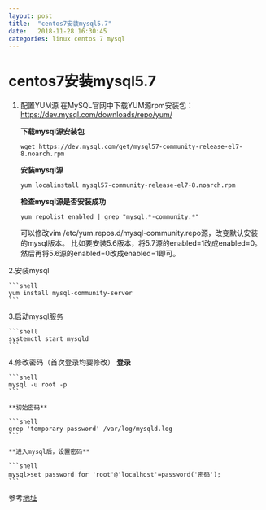```yaml
---
layout: post
title:  "centos7安装mysql5.7"
date:   2018-11-28 16:30:45
categories: linux centos 7 mysql
---
```


# centos7安装mysql5.7
1. 配置YUM源
    在MySQL官网中下载YUM源rpm安装包：https://dev.mysql.com/downloads/repo/yum/

    **下载mysql源安装包**
    ```shell
    wget https://dev.mysql.com/get/mysql57-community-release-el7-8.noarch.rpm
    ```

    **安装mysql源**

    ```shell
    yum localinstall mysql57-community-release-el7-8.noarch.rpm
    ```

    **检查mysql源是否安装成功**

    ```shell
    yum repolist enabled | grep "mysql.*-community.*"
    ```
    可以修改vim /etc/yum.repos.d/mysql-community.repo源，改变默认安装的mysql版本。
	比如要安装5.6版本，将5.7源的enabled=1改成enabled=0。然后再将5.6源的enabled=0改成enabled=1即可。

2.安装mysql

    ```shell
    yum install mysql-community-server
    ```

3.启动mysql服务

    ```shell
    systemctl start mysqld
    ```

4.修改密码（首次登录均要修改）
    **登录**   
    
    ```shell
    mysql -u root -p
    ```
    
    **初始密码**
    
    ```shell
    grep 'temporary password' /var/log/mysqld.log
    ```

    **进入mysql后，设置密码**
    
    ```shell
    mysql>set password for 'root'@'localhost'=password('密码');
    ```

参考[地址](https://www.linuxidc.com/Linux/2016-09/135288.htm)
